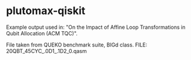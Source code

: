 # plutomax-qiskit

Example output used in: "On the Impact of Affine Loop Transformations in Qubit Allocation (ACM TQC)".

File taken from QUEKO benchmark suite, BIGd class.
FILE: 20QBT_45CYC_.0D1_.1D2_0.qasm
